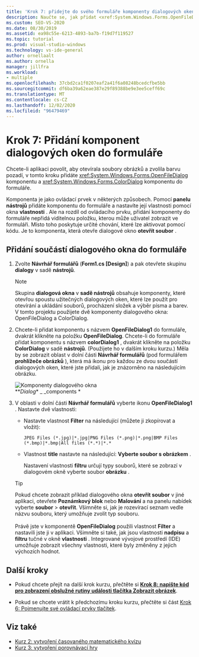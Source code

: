 ```yaml
---
title: 'Krok 7: přidejte do svého formuláře komponenty dialogových oken'
description: Naučte se, jak přidat <xref:System.Windows.Forms.OpenFileDialog> komponentu dialogového okna a <xref:System.Windows.Forms.ColorDialog> komponentu dialogového okna do formuláře.
ms.custom: SEO-VS-2020
ms.date: 08/30/2019
ms.assetid: ea98c55e-6213-4893-ba7b-f19d7f119527
ms.topic: tutorial
ms.prod: visual-studio-windows
ms.technology: vs-ide-general
author: ornellaalt
ms.author: ornella
manager: jillfra
ms.workload:
- multiple
ms.openlocfilehash: 37cbd2ca1f0207eaf2a41f6a08248bcedcfbe5bb
ms.sourcegitcommit: df6ba39a62eae387e29f89388be9e3ee5ceff69c
ms.translationtype: MT
ms.contentlocale: cs-CZ
ms.lasthandoff: 12/02/2020
ms.locfileid: "96479469"
---
```

# <a name="step-7-add-dialog-components-to-your-form"></a>Krok 7: Přidání komponent dialogových oken do formuláře

Chcete-li aplikaci povolit, aby otevírala soubory obrázků a zvolila barvu pozadí, v tomto kroku přidáte <xref:System.Windows.Forms.OpenFileDialog> komponentu a <xref:System.Windows.Forms.ColorDialog> komponentu do formuláře.

Komponenta je jako ovládací prvek v některých způsobech. Pomocí **panelu nástrojů** přidáte komponentu do formuláře a nastavíte její vlastnosti pomocí okna **vlastnosti** . Ale na rozdíl od ovládacího prvku, přidání komponenty do formuláře nepřidá viditelnou položku, kterou může uživatel zobrazit ve formuláři. Místo toho poskytuje určité chování, které lze aktivovat pomocí kódu. Je to komponenta, která otevře dialogové okno **otevřít soubor** .

## <a name="to-add-dialog-components-to-your-form"></a>Přidání součástí dialogového okna do formuláře

1. Zvolte **Návrhář formulářů** (**Form1.cs [Design]**) a pak otevřete skupinu **dialogy** v sadě **nástrojů**.

    > [!NOTE]
    > Skupina **dialogová okna** v **sadě nástrojů** obsahuje komponenty, které otevřou spoustu užitečných dialogových oken, které lze použít pro otevírání a ukládání souborů, procházení složek a výběr písma a barev. V tomto projektu použijete dvě komponenty dialogového okna: OpenFileDialog a ColorDialog.

1. Chcete-li přidat komponentu s názvem **OpenFileDialog1** do formuláře, dvakrát klikněte na položku **OpenFileDialog**. Chcete-li do formuláře přidat komponentu s názvem **colorDialog1** , dvakrát klikněte na položku **ColorDialog** v sadě **nástrojů**. (Použijete ho v dalším kroku kurzu.) Měla by se zobrazit oblast v dolní části **Návrhář formulářů** (pod formulářem **prohlížeče obrázků** ), která má ikonu pro každou ze dvou součástí dialogových oken, které jste přidali, jak je znázorněno na následujícím obrázku.

     ![Komponenty dialogového okna](../ide/media/express_dialogsadded.png)<br>**_Dialog_* _ _components *

1. V oblasti v dolní části **Návrhář formulářů** vyberte ikonu **OpenFileDialog1** . Nastavte dvě vlastnosti:

    - Nastavte vlastnost **Filter** na následující (můžete ji zkopírovat a vložit):

        ```
        JPEG Files (*.jpg)|*.jpg|PNG Files (*.png)|*.png|BMP Files (*.bmp)|*.bmp|All files (*.*)|*.*
        ```

    - Vlastnost **title** nastavte na následující: **Vyberte soubor s obrázkem** .

         Nastavení vlastnosti **filtru** určují typy souborů, které se zobrazí v dialogovém okně vyberte soubor **obrázku** .

    > [!TIP]
    > Pokud chcete zobrazit příklad dialogového okna **otevřít soubor** v jiné aplikaci, otevřete **Poznámkový blok** nebo **Malování** a na panelu nabídek vyberte **soubor**  >  **otevřít**. Všimněte si, jak je rozevírací seznam vedle názvu souboru, který umožňuje zvolit typ souboru. <br/><br/>Právě jste v komponentě **OpenFileDialog** použili vlastnost **Filter** a nastavili jste ji v aplikaci. Všimněte si také, jak jsou vlastnosti **nadpisu** a **filtru** tučné v okně **vlastnosti** . Integrované vývojové prostředí (IDE) umožňuje zobrazit všechny vlastnosti, které byly změněny z jejich výchozích hodnot.

## <a name="next-steps"></a>Další kroky

* Pokud chcete přejít na další krok kurzu, přečtěte si **[Krok 8: napište kód pro zobrazení obslužné rutiny události tlačítka Zobrazit obrázek](../ide/step-8-write-code-for-the-show-a-picture-button-event-handler.md)**.

* Pokud se chcete vrátit k předchozímu kroku kurzu, přečtěte si část [Krok 6: Pojmenujte své ovládací prvky tlačítek](../ide/step-6-name-your-button-controls.md).

## <a name="see-also"></a>Viz také

* [Kurz 2: vytvoření časovaného matematického kvízu](tutorial-2-create-a-timed-math-quiz.md)
* [Kurz 3: vytvoření porovnávací hry](tutorial-3-create-a-matching-game.md)
